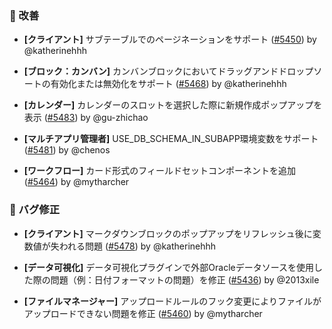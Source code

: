 ### 🚀 改善

- **[クライアント]** サブテーブルでのページネーションをサポート ([#5450](https://github.com/nocobase/nocobase/pull/5450)) by @katherinehhh

- **[ブロック：カンバン]** カンバンブロックにおいてドラッグアンドドロップソートの有効化または無効化をサポート ([#5468](https://github.com/nocobase/nocobase/pull/5468)) by @katherinehhh

- **[カレンダー]** カレンダーのスロットを選択した際に新規作成ポップアップを表示 ([#5483](https://github.com/nocobase/nocobase/pull/5483)) by @gu-zhichao

- **[マルチアプリ管理者]** USE_DB_SCHEMA_IN_SUBAPP環境変数をサポート ([#5481](https://github.com/nocobase/nocobase/pull/5481)) by @chenos

- **[ワークフロー]** カード形式のフィールドセットコンポーネントを追加 ([#5464](https://github.com/nocobase/nocobase/pull/5464)) by @mytharcher

### 🐛 バグ修正

- **[クライアント]** マークダウンブロックのポップアップをリフレッシュ後に変数値が失われる問題 ([#5478](https://github.com/nocobase/nocobase/pull/5478)) by @katherinehhh

- **[データ可視化]** データ可視化プラグインで外部Oracleデータソースを使用した際の問題（例：日付フォーマットの問題）を修正 ([#5436](https://github.com/nocobase/nocobase/pull/5436)) by @2013xile

- **[ファイルマネージャー]** アップロードルールのフック変更によりファイルがアップロードできない問題を修正 ([#5460](https://github.com/nocobase/nocobase/pull/5460)) by @mytharcher

